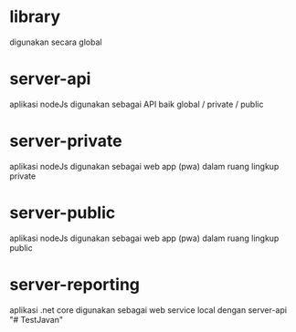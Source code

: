 # library 
digunakan secara global

# server-api
aplikasi nodeJs digunakan sebagai API baik global / private / public

# server-private
aplikasi nodeJs digunakan sebagai web app (pwa) dalam ruang lingkup private

# server-public
aplikasi nodeJs digunakan sebagai web app (pwa) dalam ruang lingkup public

# server-reporting
aplikasi .net core digunakan sebagai web service local dengan server-api
"# TestJavan" 

